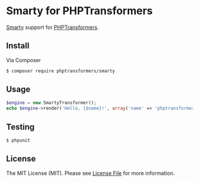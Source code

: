 # Smarty for PHPTransformers

[Smarty](http://www.smarty.net/) support for [PHPTransformers](http://github.com/phptransformers/phptransformer).

## Install

Via Composer

``` bash
$ composer require phptransformers/smarty
```

## Usage

``` php
$engine = new SmartyTransformer();
echo $engine->render('Hello, {$name}!', array('name' => 'phptransformers'));
```

## Testing

``` bash
$ phpunit
```

## License

The MIT License (MIT). Please see [License File](LICENSE) for more information.